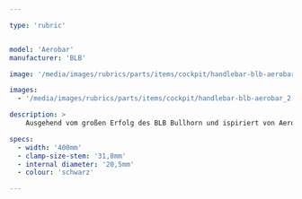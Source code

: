 ```yaml
---

type: 'rubric'


model: 'Aerobar'
manufacturer: 'BLB'

image: '/media/images/rubrics/parts/items/cockpit/handlebar-blb-aerobar_1.jpg'

images:
  - '/media/images/rubrics/parts/items/cockpit/handlebar-blb-aerobar_2.jpg'

description: >
    Ausgehend vom großen Erfolg des BLB Bullhorn und ispiriert von Aero Base Lenkern wurde dieser Aerobar entworfen. Er hat eine abgeflachte Grifffläche für noch mehr Komfort, während seine schmale Bauart Dich problemlos durch den engsten Verkehr filtern lässt.

specs:
  - width: '400mm'
  - clamp-size-stem: '31,8mm'
  - internal diameter: '20,5mm'
  - colour: 'schwarz'

---
```

